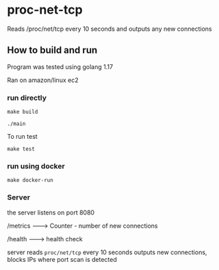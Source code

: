 # proc-net-tcp
Reads /proc/net/tcp every 10 seconds and outputs any new connections


## How to build and run 

Program was tested using golang 1.17

Ran on amazon/linux ec2

### run directly

```
make build

./main
```

To run test

```
make test
```


### run using docker

```
make docker-run
```


### Server

the server listens on port 8080 

/metrics ---> Counter - number of new connections

/health ---> health check

server reads `proc/net/tcp` every 10 seconds outputs new connections, blocks IPs where port scan is detected
